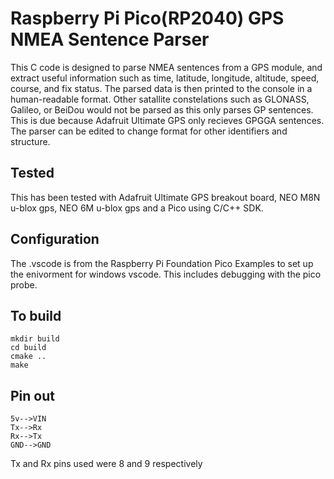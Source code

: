# Raspberry Pi Pico(RP2040) GPS NMEA Sentence Parser
 
This C code is designed to parse NMEA sentences from a GPS module, and extract useful information such as time, latitude, longitude, altitude, speed, course, and fix status. The parsed data is then printed to the console in a human-readable format. Other satallite constelations such as GLONASS, Galileo, or BeiDou would not be parsed as this only parses GP sentences. This is due because Adafruit Ultimate GPS only recieves GPGGA sentences. The parser can be edited to change format for other identifiers and structure.

## Tested

This has been tested with Adafruit Ultimate GPS breakout board, NEO M8N u-blox gps, NEO 6M u-blox gps and a Pico using C/C++ SDK.

## Configuration

The .vscode is from the Raspberry Pi Foundation Pico Examples to set up the enivorment for windows vscode. This includes debugging with the pico probe.

## To build

```
mkdir build
cd build
cmake ..
make
```

## Pin out

```
5v-->VIN
Tx-->Rx
Rx-->Tx
GND-->GND
```

Tx and Rx pins used were 8 and 9 respectively
